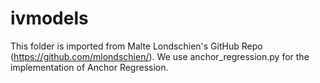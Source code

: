 # ivmodels

This folder is imported from Malte Londschien's GitHub Repo (https://github.com/mlondschien/). We use anchor_regression.py for the implementation of Anchor Regression.